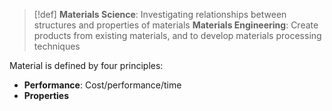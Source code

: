> [!def]
> **Materials Science**: Investigating relationships between structures and properties of materials
> **Materials Engineering**: Create products from existing materials, and to develop materials processing techniques

Material is defined by four principles:
- **Performance**: Cost/performance/time
- **Properties**
